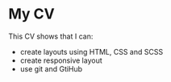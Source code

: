 # My CV

This CV shows that I can:
* create layouts using HTML, CSS and SCSS
* create responsive layout
* use git and GtiHub
